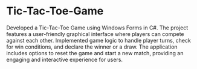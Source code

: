 # Tic-Tac-Toe-Game

Developed a Tic-Tac-Toe Game using Windows Forms in C#. The project features a user-friendly graphical interface where players can compete against each other. Implemented game logic to handle player turns, check for win conditions, and declare the winner or a draw. The application includes options to reset the game and start a new match, providing an engaging and interactive experience for users.
